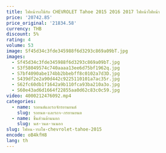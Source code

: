 ```yaml
---
title: ไฟหน้ารถใช้กับ CHEVROLET Tahoe 2015 2016 2017 ไฟหน้าไฟหน้า
price: '20742.85'
price_original: '21834.58'
currency: THB
discount: 5%
rating: 4
volume: 53
image: Sf45d34c3fde345988f6d3293c869a09bT.jpg
images:
  - Sf45d34c3fde345988f6d3293c869a09bT.jpg
  - S3f58049574c740aaaa13ee6d75bf1962q.jpg
  - S7bf4090abe174bb2bbebff8c0102a7d3D.jpg
  - S439df2e2a90d442c9225110101a7ac35r.jpg
  - S62fc60db1f1642a9b110fca93ba210a3o.jpg
  - S60e43ad6d1664f22855aa0d62c83c0c59.jpg
video: 4000212476092.mp4
categories:
  - name: รถยนต์และรถจักรยานยนต์
    slug: รถยนต-และรถจ-กรยานยนต
  - name: ชิ้นส่วนด้านนอก
    slug: นส-วนด-านนอก
slug: ไฟหน-ารถใช-chevrolet-tahoe-2015
encode: oB4kfH8
lang: th
---
```

  